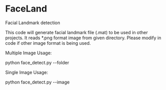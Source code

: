 # FaceLand
Facial Landmark detection

This code will generate facial landmark file (.mat) to be used in other projects. It reads *.png format image from given directory.
Please modify in code if other image format is being used.

Multiple Image Usage:

python face_detect.py --folder <image directory>

Single Image Usage:

python face_detect.py --image <image filename>
